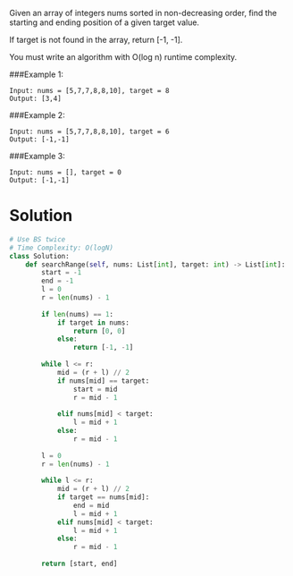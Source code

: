 Given an array of integers nums sorted in non-decreasing order, find the starting and ending position of a given target value.

If target is not found in the array, return [-1, -1].

You must write an algorithm with O(log n) runtime complexity.

###Example 1:
```
Input: nums = [5,7,7,8,8,10], target = 8
Output: [3,4]
```
###Example 2:
```
Input: nums = [5,7,7,8,8,10], target = 6
Output: [-1,-1]
```
###Example 3:
```
Input: nums = [], target = 0
Output: [-1,-1]
```

Solution
======
```python
# Use BS twice
# Time Complexity: O(logN)
class Solution:
    def searchRange(self, nums: List[int], target: int) -> List[int]:
        start = -1
        end = -1
        l = 0
        r = len(nums) - 1
        
        if len(nums) == 1:
            if target in nums:
                return [0, 0]
            else:
                return [-1, -1]
        
        while l <= r:
            mid = (r + l) // 2
            if nums[mid] == target:
                start = mid 
                r = mid - 1
            
            elif nums[mid] < target:
                l = mid + 1
            else: 
                r = mid - 1
                
        l = 0
        r = len(nums) - 1
        
        while l <= r:
            mid = (r + l) // 2
            if target == nums[mid]:
                end = mid
                l = mid + 1
            elif nums[mid] < target:
                l = mid + 1
            else:
                r = mid - 1
                
        return [start, end]
```
